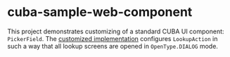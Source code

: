 # cuba-sample-web-component

This project demonstrates customizing of a standard CUBA UI component: `PickerField`. The [customized implementation](https://github.com/knstvk/cuba-sample-web-component/blob/master/modules/web/src/com/company/sample/web/components/MyWebPickerField.java) configures `LookupAction` in such a way that all lookup screens are opened in `OpenType.DIALOG` mode.
